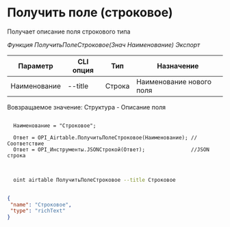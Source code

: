 ﻿---
sidebar_position: 3
---

# Получить поле (строковое)
 Получает описание поля строкового типа


*Функция ПолучитьПолеСтроковое(Знач Наименование) Экспорт*

  | Параметр | CLI опция | Тип | Назначение |
  |-|-|-|-|
  | Наименование | --title | Строка | Наименование нового поля |

  
  Вовзращаемое значение:   Структура -  Описание поля

```bsl title="Пример кода"
	
  Наименование = "Строковое";

  Ответ = OPI_Airtable.ПолучитьПолеСтроковое(Наименование); //Соответствие
  Ответ = OPI_Инструменты.JSONСтрокой(Ответ);               //JSON строка
	
```

```sh title="Пример команд CLI"
    
  oint airtable ПолучитьПолеСтроковое --title Строковое

```


```json title="Результат"

{
 "name": "Строковое",
 "type": "richText"
}

```
